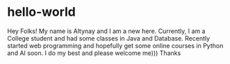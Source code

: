 # hello-world

Hey Folks! My name is Altynay and I am a new here.
Currently, I am a College student and had some classes in Java and Database. 
Recently started web programming and hopefully get some online courses in Python and AI soon.
I do my best and please welcome me))) Thanks
